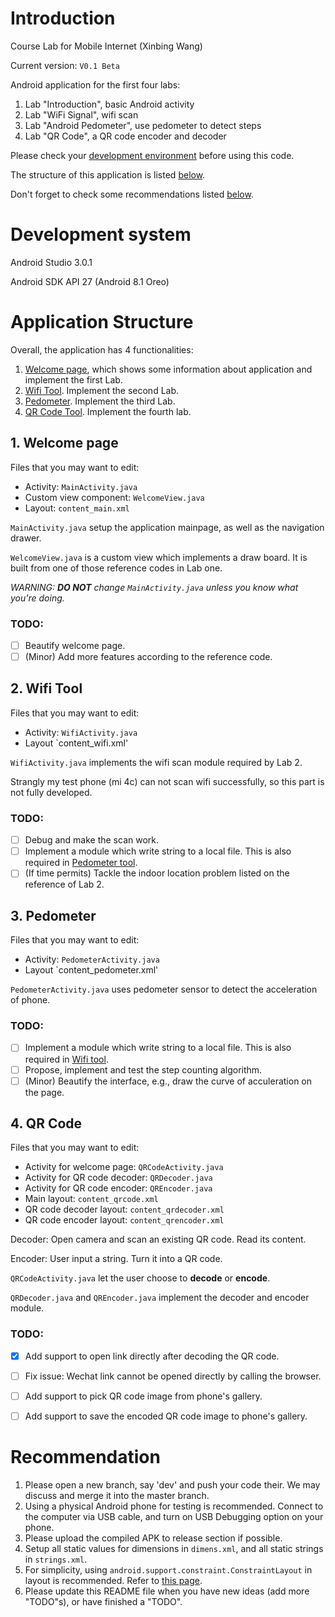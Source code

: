 # Introduction
Course Lab for Mobile Internet (Xinbing Wang)

Current version: `V0.1 Beta`

Android application for the first four labs:
  1. Lab "Introduction", basic Android activity
  1. Lab "WiFi Signal", wifi scan
  1. Lab "Android Pedometer", use pedometer to detect steps
  1. Lab "QR Code", a QR code encoder and decoder
  
Please check your [development environment](#env) before using this code.

The structure of this application is listed [below](#structure).

Don't forget to check some recommendations listed [below](#recommendation).

# <a name="env"></a> Development system
Android Studio 3.0.1

Android SDK API 27 (Android 8.1 Oreo)

# <a name="structure"></a> Application Structure
Overall, the application has 4 functionalities:
  1. [Welcome page](#welcomePage), which shows some information about application and implement the first Lab.
  1. [Wifi Tool](#wifiTool). Implement the second Lab.
  1. [Pedometer](#pedometer). Implement the third Lab.
  1. [QR Code Tool](#qrcode). Implement the fourth lab.

## <a name="welcomePage"></a> 1. Welcome page
Files that you may want to edit:
  - Activity: `MainActivity.java`
  - Custom view component: `WelcomeView.java`
  - Layout: `content_main.xml`
  
`MainActivity.java` setup the application mainpage, as well as the navigation drawer.

`WelcomeView.java` is a custom view which implements a draw board.
It is built from one of those reference codes in Lab one.

*WARNING: ***DO NOT*** change `MainActivity.java` unless you know what you're doing.*

### TODO:
  - [ ] Beautify welcome page.
  - [ ] (Minor) Add more features according to the reference code.
  
## <a name="wifiTool"></a> 2. Wifi Tool
Files that you may want to edit:
  - Activity: `WifiActivity.java`
  - Layout `content_wifi.xml'

`WifiActivity.java` implements the wifi scan module required by Lab 2.

Strangly my test phone (mi 4c) can not scan wifi successfully, so this part is not fully developed.

### TODO:
  - [ ] Debug and make the scan work.
  - [ ] Implement a module which write string to a local file. This is also required in [Pedometer tool](#pedometer).
  - [ ] (If time permits) Tackle the indoor location problem listed on the reference of Lab 2.
  
## <a name="pedometer"></a> 3. Pedometer 
Files that you may want to edit:
  - Activity: `PedometerActivity.java`
  - Layout `content_pedometer.xml'
  
`PedometerActivity.java` uses pedometer sensor to detect the acceleration of phone.

### TODO:
  - [ ] Implement a module which write string to a local file. This is also required in [Wifi tool](#wifiTool).
  - [ ] Propose, implement and test the step counting algorithm.
  - [ ] (Minor) Beautify the interface, e.g., draw the curve of acculeration on the page.

## <a name="qrcode"></a> 4. QR Code
Files that you may want to edit:
  - Activity for welcome page: `QRCodeActivity.java`
  - Activity for QR code decoder: `QRDecoder.java`
  - Activity for QR code encoder: `QREncoder.java`
  - Main layout: `content_qrcode.xml`
  - QR code decoder layout: `content_qrdecoder.xml`
  - QR code encoder layout: `content_qrencoder.xml`
 
 Decoder: Open camera and scan an existing QR code. Read its content.
 
 Encoder: User input a string. Turn it into a QR code.
 
`QRCodeActivity.java` let the user choose to **decode** or **encode**.

`QRDecoder.java` and `QREncoder.java` implement the decoder and encoder module.

### TODO:
  - [x] Add support to open link directly after decoding the QR code.
  - [ ] Fix issue: Wechat link cannot be opened directly by calling the browser.
  - [ ] Add support to pick QR code image from phone's gallery.
  - [ ] Add support to save the encoded QR code image to phone's gallery.
  
  
# <a name="recommendation"></a> Recommendation
  1. Please open a new branch, say 'dev' and push your code their.
  We may discuss and merge it into the master branch.
  1. Using a physical Android phone for testing is recommended.
  Connect to the computer via USB cable, and turn on USB Debugging option on your phone.
  1. Please upload the compiled APK to release section if possible.
  1. Setup all static values for dimensions in `dimens.xml`, and all static strings in `strings.xml`.
  1. For simplicity, using `android.support.constraint.ConstraintLayout` in layout is recommended. 
  Refer to [this page](https://developer.android.com/reference/android/support/constraint/ConstraintLayout.html).
  1. Please update this README file when you have new ideas (add more "TODO"s), or have finished a "TODO".
  
  
  
